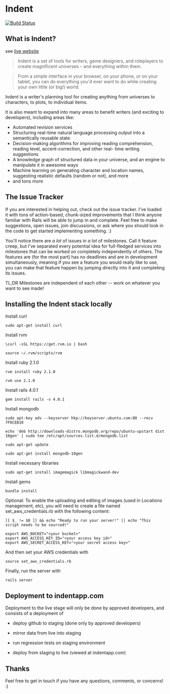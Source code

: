 # Indent

[![Build Status](https://travis-ci.org/drusepth/Indent.png)](https://travis-ci.org/drusepth/Indent)

## What is Indent?
see [live website](http://indentapp.com)

> Indent is a set of tools for writers, game designers, and roleplayers to create magnificent universes – and everything within them.

> From a simple interface in your browser, on your phone, or on your tablet, you can do everything you'd ever want to do while creating your own little (or big!) world.

Indent is a writer's planning tool for creating anything from universes to characters, to plots, to individual items.

It is also meant to expand into many areas to benefit writers (and exciting to developers), including areas like:

- Automated revision services
- Structuring real-time natural language processing output into a semantically reusable state
- Decision-making algorithms for improving reading comprehension, reading level, accent-correction, and other real-
 time writing suggestions
- A knowledge graph of structured data in your universe, and an engine to manipulate it in awesome ways
- Machine learning on generating character and location names, suggesting realistic defaults (random or not), and more
- and tons more


## The Issue Tracker

If you are interested in helping out, check out the issue tracker. I've loaded it with tons of action-based, chunk-sized improvements that I think anyone familiar with Rails will be able to jump in and complete. Feel free to make suggestions, open issues, join discussions, or ask where you should look in the code to get started implementing something. :)

You'll notice there are *a lot* of issues in *a lot* of milestones. Call it feature creep, but I've separated every potential idea for full-fledged services into milestones that can be worked on completely independently of others. The features are (for the most part) has no deadlines and are in development simultaneously, meaning if you see a feature you would really like to use, you can make that feature happen by jumping directly into it and completing its issues.

TL;DR Milestones are independent of each other -- work on whatever you want to see made!


## Installing the Indent stack locally

Install curl

    sudo apt-get install curl

Install rvm

    \curl -sSL https://get.rvm.io | bash
    
    source ~/.rvm/scripts/rvm

Install ruby 2.1.0

    rvm install ruby 2.1.0
    
    rvm use 2.1.0

Install rails 4.0.1

    gem install rails -v 4.0.1

Install mongodb

    sudo apt-key adv --keyserver hkp://keyserver.ubuntu.com:80 --recv 7F0CEB10

    echo 'deb http://downloads-distro.mongodb.org/repo/ubuntu-upstart dist 10gen' | sudo tee /etc/apt/sources.list.d/mongodb.list

    sudo apt-get update

    sudo apt-get install mongodb-10gen

Install necessary libraries

    sudo apt-get install imagemagick libmagickwand-dev

Install gems

    bundle install

Optional: To enable the uploading and editing of images (used in Locations management, etc), you will need to create a file named set_aws_credentials.rb with the following content:

    [[ $_ != $0 ]] && echo "Ready to run your server!" || echo "This script needs to be sourced!"

    export AWS_BUCKET="<your bucket>"
    export AWS_ACCESS_KEY_ID="<your access key id>"
    export AWS_SECRET_ACCESS_KEY="<your secret access key>"

And then set your AWS credentials with

    source set_aws_credentials.rb
    
Finally, run the server with 

    rails server

## Deployment to indentapp.com

Deployment to the live stage will only be done by approved developers, and consists of a deployment of

- deploy github to staging (done only by approved developers)

- mirror data from live into staging

- run regression tests on staging environment

- deploy from staging to live (viewed at indentapp.com)


## Thanks

Feel free to get in touch if you have any questions, comments, or concerns! :)
